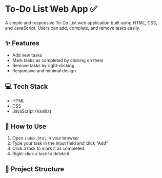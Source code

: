 # To-Do List Web App ✅

A simple and responsive To-Do List web application built using HTML, CSS, and JavaScript. Users can add, complete, and remove tasks easily.

## ✨ Features
- Add new tasks
- Mark tasks as completed by clicking on them
- Remove tasks by right-clicking
- Responsive and minimal design

## 💻 Tech Stack
- HTML
- CSS
- JavaScript (Vanilla)

## 🚀 How to Use
1. Open `index.html` in your browser
2. Type your task in the input field and click "Add"
3. Click a task to mark it as completed
4. Right-click a task to delete it

## 📂 Project Structure
